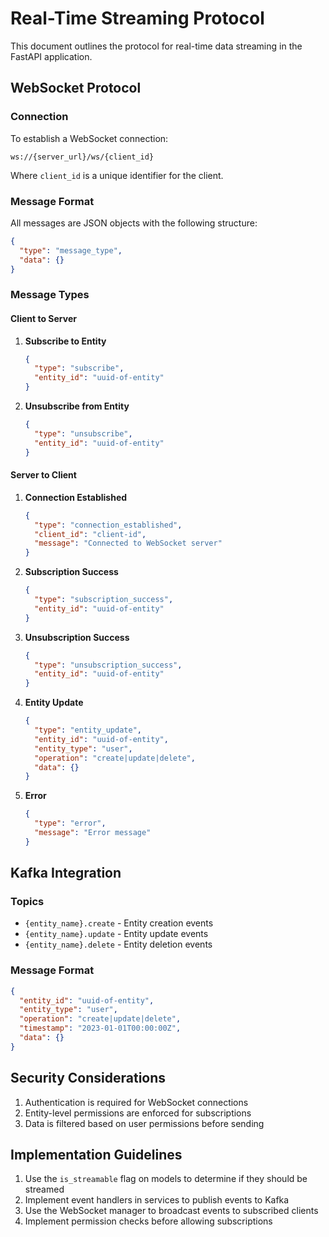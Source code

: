 # Real-Time Streaming Protocol

This document outlines the protocol for real-time data streaming in the FastAPI application.

## WebSocket Protocol

### Connection

To establish a WebSocket connection:

```
ws://{server_url}/ws/{client_id}
```

Where `client_id` is a unique identifier for the client.

### Message Format

All messages are JSON objects with the following structure:

```json
{
  "type": "message_type",
  "data": {}
}
```

### Message Types

#### Client to Server

1. **Subscribe to Entity**
   ```json
   {
     "type": "subscribe",
     "entity_id": "uuid-of-entity"
   }
   ```

2. **Unsubscribe from Entity**
   ```json
   {
     "type": "unsubscribe",
     "entity_id": "uuid-of-entity"
   }
   ```

#### Server to Client

1. **Connection Established**
   ```json
   {
     "type": "connection_established",
     "client_id": "client-id",
     "message": "Connected to WebSocket server"
   }
   ```

2. **Subscription Success**
   ```json
   {
     "type": "subscription_success",
     "entity_id": "uuid-of-entity"
   }
   ```

3. **Unsubscription Success**
   ```json
   {
     "type": "unsubscription_success",
     "entity_id": "uuid-of-entity"
   }
   ```

4. **Entity Update**
   ```json
   {
     "type": "entity_update",
     "entity_id": "uuid-of-entity",
     "entity_type": "user",
     "operation": "create|update|delete",
     "data": {}
   }
   ```

5. **Error**
   ```json
   {
     "type": "error",
     "message": "Error message"
   }
   ```

## Kafka Integration

### Topics

- `{entity_name}.create` - Entity creation events
- `{entity_name}.update` - Entity update events
- `{entity_name}.delete` - Entity deletion events

### Message Format

```json
{
  "entity_id": "uuid-of-entity",
  "entity_type": "user",
  "operation": "create|update|delete",
  "timestamp": "2023-01-01T00:00:00Z",
  "data": {}
}
```

## Security Considerations

1. Authentication is required for WebSocket connections
2. Entity-level permissions are enforced for subscriptions
3. Data is filtered based on user permissions before sending

## Implementation Guidelines

1. Use the `is_streamable` flag on models to determine if they should be streamed
2. Implement event handlers in services to publish events to Kafka
3. Use the WebSocket manager to broadcast events to subscribed clients
4. Implement permission checks before allowing subscriptions
